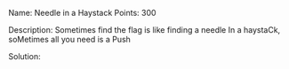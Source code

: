 Name: Needle in a Haystack 
Points: 300 

Description:
Sometimes find the flag is like finding a needle In a haystaCk, soMetimes all you need is a Push 

Solution:
